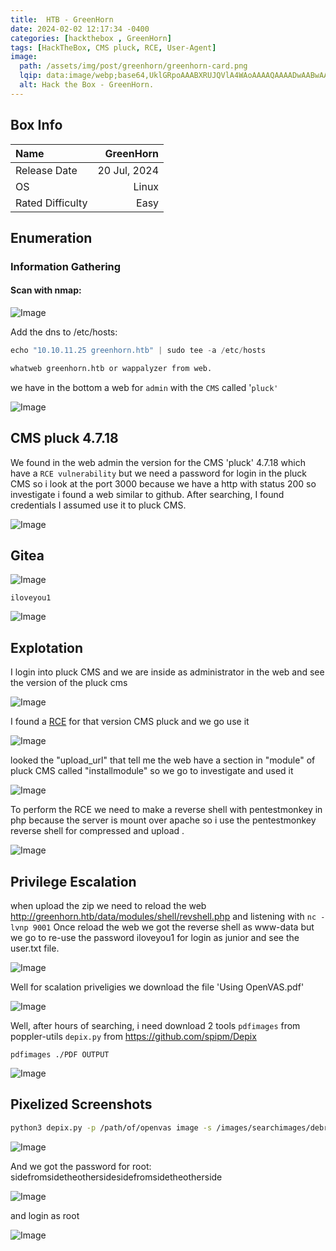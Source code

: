 ```yaml
---
title:  HTB - GreenHorn
date: 2024-02-02 12:17:34 -0400
categories: [hackthebox , GreenHorn]
tags: [HackTheBox, CMS pluck, RCE, User-Agent]
image:
  path: /assets/img/post/greenhorn/greenhorn-card.png
  lqip: data:image/webp;base64,UklGRpoAAABXRUJQVlA4WAoAAAAQAAAADwAABwAAQUxQSDIAAAARL0AmbZurmr57yyIiqE8oiG0bejIYEQTgqiDA9vqnsUSI6H+oAERp2HZ65qP/VIAWAFZQOCBCAAAA8AEAnQEqEAAIAAVAfCWkAALp8sF8rgRgAP7o9FDvMCkMde9PK7euH5M1m6VWoDXf2FkP3BqV0ZYbO6NA/VFIAAAA
  alt: Hack the Box - GreenHorn.
---
```


## Box Info

| Name                  | GreenHorn        | 
| :-------------------- | ---------------: |
| Release Date          | 20 Jul, 2024     |
| OS                    | Linux            |
| Rated Difficulty      | Easy             |

## **Enumeration**

### Information Gathering

#### Scan with nmap:

![Image](/assets/img/post/greenhorn/image.png)

Add the dns to /etc/hosts:

```java
echo "10.10.11.25 greenhorn.htb" | sudo tee -a /etc/hosts
```

```bash
whatweb greenhorn.htb or wappalyzer from web.
```

we have  in the bottom a web for `admin` with the `CMS` called '`pluck'`

![Image](/assets/img/post/greenhorn/image-1.png)

## CMS pluck 4.7.18

We found in the web admin the version for the CMS 'pluck' 4.7.18 which have a `RCE vulnerability` but we need a password for login in the pluck CMS so i look at the port 3000 because we have a http with status 200 so investigate i found a web similar to github. After searching, I found credentials I assumed use it to pluck CMS.

![Image](/assets/img/post/greenhorn/image-2.png)

## Gitea

![Image](/assets/img/post/greenhorn/image-3.png)

`iloveyou1`

![Image](/assets/img/post/greenhorn/image-4.png)

## Explotation

I login into pluck CMS and we are inside as administrator in the web and see the version of the pluck cms

![Image](/assets/img/post/greenhorn/image-5.png)

I found a [RCE](https://www.exploit-db.com/exploits/51592) for that version CMS pluck and we go use it

![Image](/assets/img/post/greenhorn/image-6.png)

looked the "upload_url" that tell me the web have a section in "module" of pluck CMS called "installmodule" so we go to investigate and used it

![Image](/assets/img/post/greenhorn/image-7.png)

To perform the RCE we need to make a reverse shell with pentestmonkey in php because the server is mount over apache so i use the pentestmonkey reverse shell for compressed and upload .

![Image](/assets/img/post/greenhorn/image-8.png)

## Privilege Escalation

when upload the zip we need to reload the web http://greenhorn.htb/data/modules/shell/revshell.php and listening with `nc -lvnp 9001` Once reload the web we got the reverse shell as www-data but we go to re-use the password iloveyou1 for login as junior and see the user.txt file.

![Image](/assets/img/post/greenhorn/image-9.png)

Well for scalation priveligies we download the file 'Using OpenVAS.pdf'

![Image](/assets/img/post/greenhorn/image-10.png)

Well, after hours of searching, i need download 2 tools 
`pdfimages` from poppler-utils
`depix.py` from  https://github.com/spipm/Depix

`pdfimages ./PDF OUTPUT`  

![Image](/assets/img/post/greenhorn/image-11.png)

## Pixelized Screenshots

```zsh
python3 depix.py -p /path/of/openvas image -s /images/searchimages/debruinseq_notepad_windows10_CloseAndSpace.png -o out1.png
```

![Image](/assets/img/post/greenhorn/image-12.png)

And we got the password for root:
sidefromsidetheothersidesidefromsidetheotherside

![Image](/assets/img/post/greenhorn/image-13.png)

and login as root

![Image](/assets/img/post/greenhorn/image-14.png)